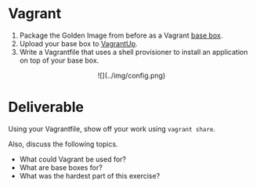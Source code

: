 # Vagrant

 1. Package the Golden Image from before as a Vagrant [base box](https://www.vagrantup.com/docs/virtualbox/boxes.html).
 2. Upload your base box to [VagrantUp](https://app.vagrantup.com/).
 3. Write a Vagrantfile that uses a shell provisioner to install an application on top of your base box.

<center>
  ![](../img/config.png)  
</center>

# Deliverable

Using your Vagrantfile, show off your work using `vagrant share`.

Also, discuss the following topics.
 - What could Vagrant be used for?
 - What are base boxes for?
 - What was the hardest part of this exercise?

